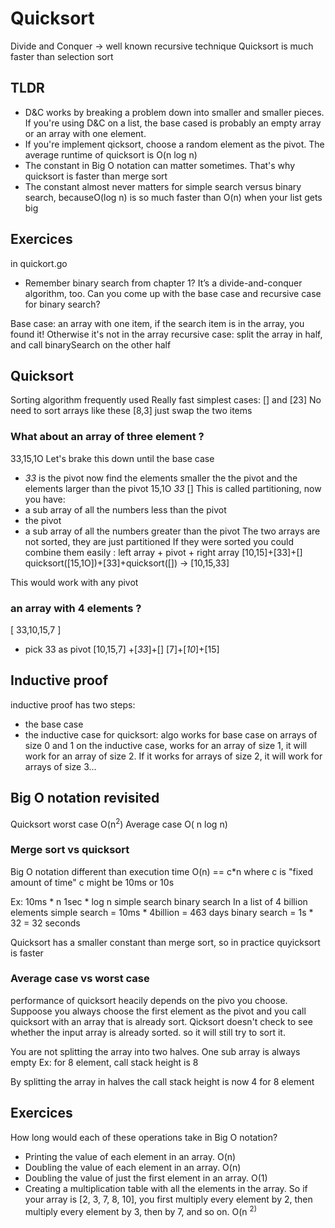 # Quicksort


Divide and Conquer -> well known recursive technique
Quicksort is much faster than selection sort

## TLDR
- D&C works by breaking a problem down into smaller and smaller pieces. If you're
using D&C on a list, the base cased is probably an empty array or an array with one element.
- If you're implement qicksort, choose a random element as the pivot. The average
runtime of quicksort is O(n log n)
- The constant in Big O notation can matter sometimes. That's why quicksort is faster than merge sort
- The constant almost never matters for simple search versus binary search,
becauseO(log n) is so much faster than O(n) when your list gets big

## Exercices
in quickort.go
- Remember binary search from chapter 1? It’s a divide-and-conquer
algorithm, too. Can you come up with the base case and recursive
case for binary search?

Base case: an array with one item, if the search item is in the array, you found it! Otherwise it's not in the array
recursive case: split the array in half, and call binarySearch on the other half

## Quicksort
Sorting algorithm frequently used
Really fast
simplest cases: [] and [23]
No need to sort arrays like these
[8,3] just swap the two items

### What about an array of three element ?
33,15,1O
Let's brake this down until the base case
- *33* is the pivot
now find the elements smaller the the pivot and the elements larger than the pivot
15,1O *33* []
This is called partitioning, now you have:
- a sub array of all the numbers less than the pivot
- the pivot
- a sub array of all the numbers greater than the pivot
The two arrays are not sorted, they are just partitioned
If they were sorted you could combine them easily : left array + pivot + right array
[10,15]+[33]+[]
quicksort([15,1O])+[33]+quicksort([])
-> [10,15,33]

This would work with any pivot

### an array with 4 elements ?
[ 33,10,15,7 ]
- pick 33 as pivot
[10,15,7] +[*33*]+[]
[7]+[*10*]+[15]

## Inductive proof
inductive proof  has two steps:
- the base case
- the inductive case
for quicksort:
algo works for base case on arrays of size 0 and 1
on the inductive case, works for an array of size 1, it will work for
an array of size 2. If it works for arrays of size 2, it will work for
arrays of size 3...

## Big O notation revisited
Quicksort worst case O(n<sup>2</sup>)
Average case O( n log n)

### Merge sort vs quicksort
Big O notation different than execution time
O(n) == c*n
where c is "fixed amount of time"
c might be 10ms or 10s

Ex:
10ms * n              1sec * log n
simple search           binary search
In a list of 4 billion elements
simple search = 10ms * 4billion = 463 days
binary search = 1s * 32 = 32 seconds

Quicksort has a smaller constant than merge sort, so in practice quyicksort is faster

### Average case vs worst case
performance of quicksort heacily depends on the pivo you choose.
Suppoose you always choose the first element as the pivot and you call quicksort with an array that is already sort.
Qicksort doesn't check to see whether the input array is already sorted. so it will still try to sort it.

You are not splitting the array into two halves. One sub array is always empty
Ex: for 8 element, call stack height is 8

By splitting the array in halves the call stack height is now 4 for 8 element

## Exercices
How long would each of these operations take in Big O notation?
- Printing the value of each element in an array.
O(n)
- Doubling the value of each element in an array.
O(n)
- Doubling the value of just the first element in an array.
O(1)
- Creating a multiplication table with all the elements in the array. So
if your array is [2, 3, 7, 8, 10], you first multiply every element by 2,
then multiply every element by 3, then by 7, and so on.
O(n <sup>2)
